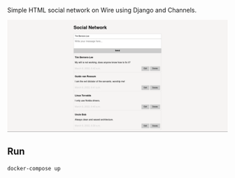 Simple HTML social network on Wire using Django and Channels.

![screenshot](screenshot.png)

## Run

```
docker-compose up
```
